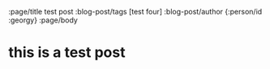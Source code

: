 :page/title test post
:blog-post/tags [test four]
:blog-post/author {:person/id :georgy}
:page/body

# this is a test post
